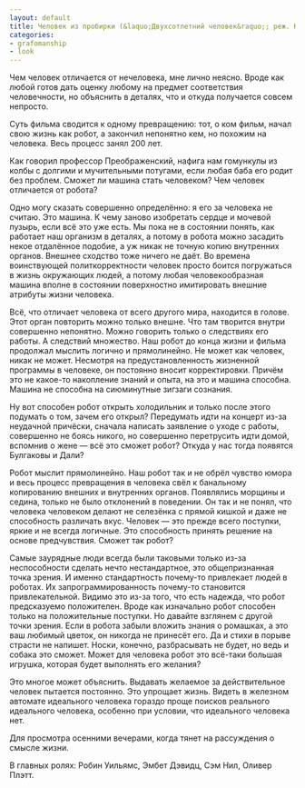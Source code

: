 ```yaml
---
layout: default
title: Человек из пробирки (&laquo;Двухсотлетний человек&raquo;; реж. К. Коламбус)
categories:
- grafomanship
- look
---
```


Чем человек отличается от нечеловека, мне лично неясно. Вроде как любой готов дать оценку любому на предмет соответствия человечности, но объяснить в деталях, что и откуда получается совсем непросто.

Суть фильма сводится к одному превращению: тот, о ком фильм, начал свою жизнь как робот, а закончил непонятно кем, но похожим на человека. Весь процесс занял 200 лет.

Как говорил профессор Преображенский, нафига нам гомункулы из колбы с долгими и мучительными потугами, если любая баба его родит без проблем. Сможет ли машина стать человеком? Чем человек отличается от робота?

Одно могу сказать совершенно определённо: я его за человека не считаю. Это машина. К чему заново изобретать сердце и мочевой пузырь, если всё это уже есть. Мы пока не в состоянии понять, как работает наш организм в деталях, а потому в робота можно засадить некое отдалённое подобие, а уж никак не точную копию внутренних органов. Внешнее сходство тоже ничего не даёт. Во времена воинствующей политкорректности человек просто боится погружаться в жизнь окружающих людей, а потому любая человекообразная машина вполне в состоянии поверхностно имитировать внешние атрибуты жизни человека.

Всё, что отличает человека от всего другого мира, находится в голове. Этот орган повторить можно только внешне. Что там творится внутри совершенно непонятно. Можно говорить только о следствиях его работы. А следствий множество. Наш робот до конца жизни и фильма продолжал мыслить логично и прямолинейно. Не может как человек, никак не может. Несмотря на предустановленность жизненной программы в человеке, он постоянно вносит корректировки. Причём это не какое-то накопление знаний и опыта, на это и машина способна. Машина не способна на сиюминутные зигзаги сознания.

Ну вот способен робот открыть холодильник и только после этого подумать о том, зачем его открыл? Передумать идти на концерт из-за неудачной причёски, сначала написать заявление о уходе с работы, совершенно не боясь никого, но совершенно перетрусить идти домой, вспомнив о жене — всё это сможет робот? Откуда у нас тогда появятся Булгаковы и Дали?

Робот мыслит прямолинейно. Наш робот так и не обрёл чувство юмора и весь процесс превращения в человека свёл к банальному копированию внешних и внутренних органов. Появлялись морщины и седина, только не было отклонений в поведении. Он так и не понял, что человека человеком делают не селезёнка с прямой кишкой и даже не способность различать вкус. Человек — это прежде всего поступки, яркие и не всегда логичные. Это способность принять решение на основе предчувствия. Сможет так робот?

Самые заурядные люди всегда были таковыми только из-за неспособности сделать нечто нестандартное, это общепризнанная точка зрения. И именно стандартность почему-то привлекает людей в роботах. Их запрограммированность почему-то становится привлекательной. Видимо это из-за того, что есть надежда, что робот предсказуемо положителен. Вроде как изначально робот способен только на положительные поступки. Но давайте взглянем с другой точки зрения. Если в робота забыли вложить знания о ромашках, а это ваш любимый цветок, он никогда не принесёт его. Да и стихи в порыве страсти не напишет. Носки, конечно, разбрасывать не будет, но ведь и собака это сможет. Может для человека робот это всё-таки большая игрушка, которая будет выполнять его желания?

Это многое может объяснить. Выдавать желаемое за действительное человек пытается постоянно. Это упрощает жизнь. Видеть в железном автомате идеального человека гораздо проще поисков реального идеального человека, особенно при условии, что идеального человека нет.

Для просмотра осенними вечерами, когда тянет на рассуждения о смысле жизни.

В главных ролях: Робин Уильямс, Эмбет Дэвидц, Сэм Нил, Оливер Плэтт. 
